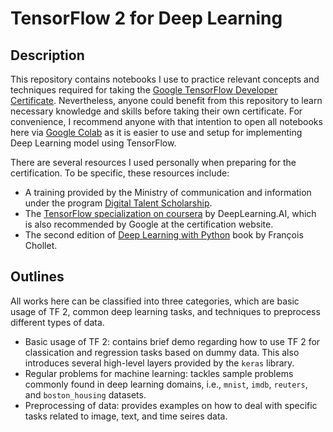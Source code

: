 # TensorFlow 2 for Deep Learning

## Description

This repository contains notebooks I use to practice relevant concepts and techniques required for taking the [Google TensorFlow Developer Certificate](https://www.tensorflow.org/certificate). Nevertheless, anyone could benefit from this repository to learn necessary knowledge and skills before taking their own certificate. For convenience, I recommend anyone with that intention to open all notebooks here via [Google Colab](https://colab.research.google.com/) as it is easier to use and setup for implementing Deep Learning model using TensorFlow.

There are several resources I used personally when preparing for the certification. To be specific, these resources include:

* A training provided by the Ministry of communication and information under the program [Digital Talent Scholarship](https://digitalent.kominfo.go.id/). 
* The [TensorFlow specialization on coursera](https://www.coursera.org/professional-certificates/tensorflow-in-practice) by DeepLearning.AI, which is also recommended by Google at the certification website.
* The second edition of [Deep Learning with Python](https://www.manning.com/books/deep-learning-with-python-second-edition?a_aid=keras&a_bid=76564dff) book by François Chollet.

## Outlines

All works here can be classified into three categories, which are basic usage of TF 2, common deep learning tasks, and techniques to preprocess different types of data.

* Basic usage of TF 2: contains brief demo regarding how to use TF 2 for classication and regression tasks based on dummy data. This also introduces several high-level layers provided by the `keras` library.
* Regular problems for machine learning: tackles sample problems commonly found in deep learning domains, i.e., `mnist`, `imdb`, `reuters`, and `boston_housing` datasets.
* Preprocessing of data: provides examples on how to deal with specific tasks related to image, text, and time seires data.